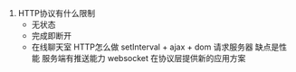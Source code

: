 1. HTTP协议有什么限制
    - 无状态
    - 完成即断开
    - 在线聊天室 HTTP怎么做
        setInterval + ajax + dom 请求服务器  缺点是性能
        服务端有推送能力 websocket 在协议层提供新的应用方案